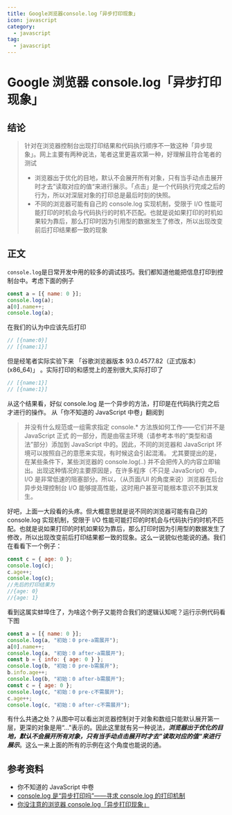 ```yaml
---
title: Google浏览器console.log「异步打印现象」
icon: javascript
category:
  - javascript
tag:
  - javascript
---
```


# Google 浏览器 console.log「异步打印现象」

## 结论

> 针对在浏览器控制台出现打印结果和代码执行顺序不一致这种「异步现象」。网上主要有两种说法，笔者这里更喜欢第一种，好理解且符合笔者的测试
>
> - 浏览器出于优化的目地，默认不会展开所有对象，只有当手动点击展开时才去”读取对应的值“来进行展示。「点击」是一个代码执行完成之后的行为，所以对深层对象的打印总是最后时刻的快照。
> - 不同的浏览器可能有自己的 console.log 实现机制，受限于 I/O 性能可能打印的时机会与代码执行的时机不匹配。也就是说如果打印的时机如果较为靠后，那么打印时因为引用型的数据发生了修改，所以出现改变前后打印结果都一致的现象

## 正文

`console.log`是日常开发中用的较多的调试技巧。我们都知道他能把信息打印到控制台中。考虑下面的例子

```js
const a = [{ name: 0 }];
console.log(a);
a[0].name++;
console.log(a);
```

在我们的认为中应该先后打印

```js
// [{name:0}]
// [{name:1}]
```

但是经笔者实际实验下来 「谷歌浏览器版本 93.0.4577.82（正式版本） (x86_64)」 。实际打印的和感觉上的差别很大,实际打印了

```js
// [{name:1}]
// [{name:1}]
```

从这个结果看，好似 console.log 是一个异步的方法，打印是在代码执行完之后才进行的操作。 从「你不知道的 JavaScript 中卷」翻阅到

> 并没有什么规范或一组需求指定 console.\* 方法族如何工作——它们并不是 JavaScript 正式 的一部分，而是由宿主环境（请参考本书的“类型和语法”部分）添加到 JavaScript 中的。因此，不同的浏览器和 JavaScript 环境可以按照自己的意愿来实现，有时候这会引起混淆。 尤其要提出的是，在某些条件下，某些浏览器的 console.log(..) 并不会把传入的内容立即输出。出现这种情况的主要原因是，在许多程序（不只是 JavaScript）中，I/O 是非常低速的阻塞部分。所以，（从页面/UI 的角度来说）浏览器在后台异步处理控制台 I/O 能够提高性能，这时用户甚至可能根本意识不到其发生。

好吧，上面一大段看的头疼。但大概意思就是说不同的浏览器可能有自己的 console.log 实现机制，受限于 I/O 性能可能打印的时机会与代码执行的时机不匹配。也就是说如果打印的时机如果较为靠后，那么打印时因为引用型的数据发生了修改，所以出现改变前后打印结果都一致的现象。这么一说貌似也能说的通。我们在看看下一个例子：

```js
const c = { age: 0 };
console.log(c);
c.age++;
console.log(c);
//先后的打印结果为
//{age: 0}
//{age: 1}
```

看到这属实蚌埠住了，为啥这个例子又能符合我们的逻辑认知呢？运行示例代码看下图

```js
const a = [{ name: 0 }];
console.log(a, "初始：0 pre-a需展开");
a[0].name++;
console.log(a, "初始：0 after-a需展开");
const b = { info: { age: 0 } };
console.log(b, "初始：0 pre-b需展开");
b.info.age++;
console.log(b, "初始：0 after-b需展开");
const c = { age: 0 };
console.log(c, "初始：0 pre-c不需展开");
c.age++;
console.log(c, "初始：0 after-c不需展开");
```

有什么共通之处？从图中可以看出浏览器控制对于对象和数组只能默认展开第一层，更深的对象是用“..."表示的。因此这里就有另一种说法，**_浏览器出于优化的目地，默认不会展开所有对象，只有当手动点击展开时才去”读取对应的值“来进行展示_**。这么一来上面的所有的示例在这个角度也能说的通。

## 参考资料

- 你不知道的 JavaScript 中卷
- [console.log 是“异步打印吗”——寻求 console.log 的打印机制](https://juejin.cn/post/6956103205650432037)
- [你没注意的浏览器 console.log「异步打印现象」](https://juejin.cn/post/7023301415128793119)
